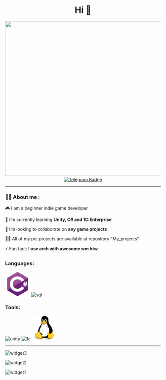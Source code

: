 <!-- Greetings -->
  <h1 align="center">
    Hi 👋
  </h1>

<!-- Another gif -->
</div>
<div align="center">
  <img src="https://i.giphy.com/media/v1.Y2lkPTc5MGI3NjExNTk5cGUzdjRvNGFhODVid2hmOHB2ZDJ3Z2Q2eWFoYWluY2VpcGd0ZyZlcD12MV9pbnRlcm5hbF9naWZfYnlfaWQmY3Q9Zw/hpF9R9M1PHN5e5liSx/giphy.gif" width="600" height="500"/>
</div>
<div id="aboutMe" align = "left">
  
  <!-- Telegram link -->
<div id="badges" align = "center">
  <a href="https://t.me/archont0">
    <img src="https://img.shields.io/badge/Telegram-blue?logo=telegram&logoColor=white" alt="Telegram Badge" width="130" height="30"/>
  </a>
  </div>
  
  ---
  
  ### :man_technologist: About me :

🎮 I am a beginner indie game developer
  
🌱 I’m currently learning **Unity, C# and 1C:Enterprise**

👯 I’m looking to collaborate on **any game projects**

👨‍💻 All of my pet projects are available at repository "My_projects"

⚡ Fun fact: **I use arch with awesome wm btw**





<!-- Icons -->

<h3 align="left">Languages:</h3>
<p align="left">
  
  <a target="_blank" rel="noreferrer"> <img src="https://raw.githubusercontent.com/devicons/devicon/master/icons/csharp/csharp-original.svg" alt="csharp" width="80" height="80"/></a>
  <a target="_blank" rel="noreferrer"> <img src="https://www.svgrepo.com/show/331760/sql-database-generic.svg" alt="sql" width="80" height="80"/> </a>

</p> 

<h3 align="left">Tools:</h3>
<p align="left">
  
  <a target="_blank" rel="noreferrer"> <img src="https://www.vectorlogo.zone/logos/unity3d/unity3d-icon.svg" alt="unity" width="80" height="80"/> </a>
  <a target="_blank" rel="noreferrer"> <img src="https://kassa.bifit.com/wiki/images/thumb/7/72/Product-1c.svg/2048px-Product-1c.svg.png" alt="1c" width="80" height="80"/> </a>
  <a target="_blank" rel="noreferrer"> <img src="https://raw.githubusercontent.com/devicons/devicon/master/icons/linux/linux-original.svg" alt="linux" width="80" height="80"/> </a> 

</p> 

---

<a> <img src="https://github-readme-stats.vercel.app/api/top-langs?username=archont8&show_icons=true&locale=en&layout=compact&theme=dark" alt="widget3" /></a>

<a> <img src="https://github-readme-stats.vercel.app/api?username=archont8&include_all_commits=true&show_icons=true&line_height=20&title_color=FFFFFF&icon_color=1124BB&text_color=A1A1A1&bg_color=0,000000,000000" alt="widget2" /></a>

<a> <img src="https://github-readme-streak-stats.herokuapp.com?user=archont&theme=dark&date_format=M%20j%5B%2C%20Y%5D" alt="widget1" /></a>
